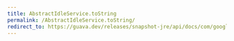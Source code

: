 ```yaml
---
title: AbstractIdleService.toString
permalink: /AbstractIdleService.toString/
redirect_to: https://guava.dev/releases/snapshot-jre/api/docs/com/google/common/util/concurrent/AbstractIdleService.html#toString--
---
```

